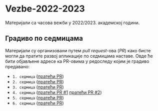 # Vezbe-2022-2023
Материјали са часова вежби у 2022/2023. академској години.

## Градиво по седмицама

Материјали су организовани путем _pull request_-ова (_PR_) како бисте могли да пратите развој апликације по седмицама наставе. Овде ће бити објављене адресе ка PR-овима у редоследу којим је градиво предавано:

- `1. седмица` ([пратећи PR](https://github.com/MatfRS2/Vezbe-2022-2023/pull/1))
- `2. седмица` ([пратећи PR](https://github.com/MatfRS2/Vezbe-2022-2023/pull/2))
- `3. седмица` ([пратећи PR](https://github.com/MatfRS2/Vezbe-2022-2023/pull/3))
- `4. седмица` ([пратећи PR #1](https://github.com/MatfRS2/Vezbe-2022-2023/pull/4) [пратећи PR #2](https://github.com/MatfRS2/Vezbe-2022-2023/pull/5))
- `5. седмица` ([пратећи PR](https://github.com/MatfRS2/Vezbe-2022-2023/pull/6))
- `6. седмица` ([пратећи PR](https://github.com/MatfRS2/Vezbe-2022-2023/pull/6))

